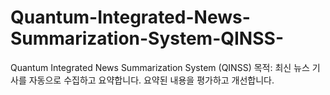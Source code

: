 # Quantum-Integrated-News-Summarization-System-QINSS-
Quantum Integrated News Summarization System (QINSS) 목적: 최신 뉴스 기사를 자동으로 수집하고 요약합니다. 요약된 내용을 평가하고 개선합니다.
